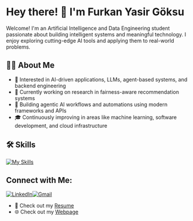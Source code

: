 # Hey there! 👋 I'm Furkan Yasir Göksu

Welcome! I'm an Artificial Intelligence and Data Engineering student passionate about building intelligent systems and meaningful technology. I enjoy exploring cutting-edge AI tools and applying them to real-world problems.

## 👨‍💻 About Me

- 🤖 Interested in AI-driven applications, LLMs, agent-based systems, and backend engineering  
- 🧠 Currently working on research in fairness-aware recommendation systems  
- 🚀 Building agentic AI workflows and automations using modern frameworks and APIs  
- 🎓 Continuously improving in areas like machine learning, software development, and cloud infrastructure  

## 🛠️ Skills

[![My Skills](https://skillicons.dev/icons?i=c,cpp,github,js,latex,mysql,postman,py,sklearn,tensorflow,unity,unreal&theme=light)](https://skillicons.dev)

## Connect with Me:

[![LinkedIn](https://img.shields.io/badge/LinkedIn-blue?style=for-the-badge&logo=linkedin)](https://www.linkedin.com/in/furkan-goksu-8065b4201)[![Gmail](https://img.shields.io/badge/Gmail-red?style=for-the-badge&logo=gmail&logoColor=white)](mailto:furkan.goksu.399@gmail.com)

- 📄 Check out my [Resume](https://github.com/furkngoksu/documents/blob/main/furkangoksu_cv.pdf)
- 🌐 Check out my [Webpage](https://furkngoksu.github.io/furkngoksu/)
